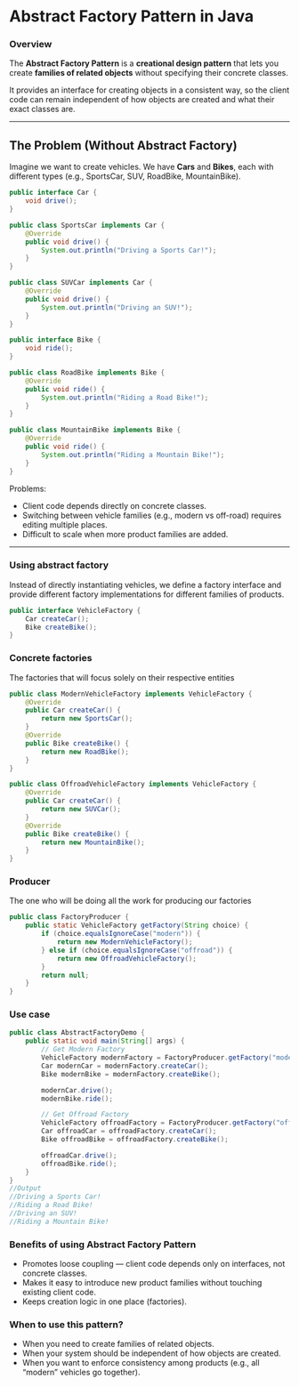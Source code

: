 # Abstract Factory Pattern in Java

### Overview
The **Abstract Factory Pattern** is a **creational design pattern** that lets you create **families of related objects** without specifying their concrete classes.

It provides an interface for creating objects in a consistent way, so the client code can remain independent of how objects are created and what their exact classes are.

---

## The Problem (Without Abstract Factory)

Imagine we want to create vehicles. We have **Cars** and **Bikes**, each with different types (e.g., SportsCar, SUV, RoadBike, MountainBike).

```java
public interface Car {
    void drive();
}

public class SportsCar implements Car {
    @Override
    public void drive() {
        System.out.println("Driving a Sports Car!");
    }
}

public class SUVCar implements Car {
    @Override
    public void drive() {
        System.out.println("Driving an SUV!");
    }
}
```

```java
public interface Bike {
    void ride();
}

public class RoadBike implements Bike {
    @Override
    public void ride() {
        System.out.println("Riding a Road Bike!");
    }
}

public class MountainBike implements Bike {
    @Override
    public void ride() {
        System.out.println("Riding a Mountain Bike!");
    }
}

```

Problems:

- Client code depends directly on concrete classes.
- Switching between vehicle families (e.g., modern vs off-road) requires editing multiple places.
- Difficult to scale when more product families are added.
---

### Using abstract factory 

Instead of directly instantiating vehicles, we define a factory interface and provide different factory implementations for different families of products.

```java
public interface VehicleFactory {
    Car createCar();
    Bike createBike();
}
```

### Concrete factories

The factories that will focus solely on their respective entities

```java
public class ModernVehicleFactory implements VehicleFactory {
    @Override
    public Car createCar() {
        return new SportsCar();
    }
    @Override
    public Bike createBike() {
        return new RoadBike();
    }
}

public class OffroadVehicleFactory implements VehicleFactory {
    @Override
    public Car createCar() {
        return new SUVCar();
    }
    @Override
    public Bike createBike() {
        return new MountainBike();
    }
}
```

### Producer
The one who will be doing all the work for producing our factories

```java
public class FactoryProducer {
    public static VehicleFactory getFactory(String choice) {
        if (choice.equalsIgnoreCase("modern")) {
            return new ModernVehicleFactory();
        } else if (choice.equalsIgnoreCase("offroad")) {
            return new OffroadVehicleFactory();
        }
        return null;
    }
}
```

### Use case 

```java
public class AbstractFactoryDemo {
    public static void main(String[] args) {
        // Get Modern Factory
        VehicleFactory modernFactory = FactoryProducer.getFactory("modern");
        Car modernCar = modernFactory.createCar();
        Bike modernBike = modernFactory.createBike();

        modernCar.drive();
        modernBike.ride();

        // Get Offroad Factory
        VehicleFactory offroadFactory = FactoryProducer.getFactory("offroad");
        Car offroadCar = offroadFactory.createCar();
        Bike offroadBike = offroadFactory.createBike();

        offroadCar.drive();
        offroadBike.ride();
    }
}
//Output
//Driving a Sports Car!
//Riding a Road Bike!
//Driving an SUV!
//Riding a Mountain Bike!
```
### Benefits of using Abstract Factory Pattern
- Promotes loose coupling — client code depends only on interfaces, not concrete classes.
- Makes it easy to introduce new product families without touching existing client code.
- Keeps creation logic in one place (factories).

### When to use this pattern?
- When you need to create families of related objects.
- When your system should be independent of how objects are created.
- When you want to enforce consistency among products (e.g., all “modern” vehicles go together).